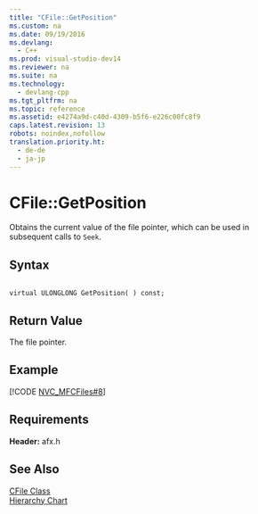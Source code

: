 ```yaml
---
title: "CFile::GetPosition"
ms.custom: na
ms.date: 09/19/2016
ms.devlang: 
  - C++
ms.prod: visual-studio-dev14
ms.reviewer: na
ms.suite: na
ms.technology: 
  - devlang-cpp
ms.tgt_pltfrm: na
ms.topic: reference
ms.assetid: e4274a9d-c40d-4309-b5f6-e226c00fc8f9
caps.latest.revision: 13
robots: noindex,nofollow
translation.priority.ht: 
  - de-de
  - ja-jp
---
```

# CFile::GetPosition
Obtains the current value of the file pointer, which can be used in subsequent calls to `Seek`.  
  
## Syntax  
  
```  
  
virtual ULONGLONG GetPosition( ) const;  
```  
  
## Return Value  
 The file pointer.  
  
## Example  
 [!CODE [NVC_MFCFiles#8](../CodeSnippet/VS_Snippets_Cpp/NVC_MFCFiles#8)]  
  
## Requirements  
 **Header:** afx.h  
  
## See Also  
 [CFile Class](../vs140/CFile-Class.md)   
 [Hierarchy Chart](../vs140/Hierarchy-Chart.md)